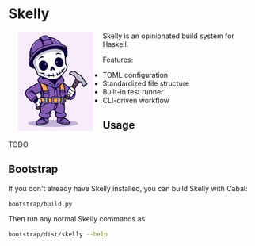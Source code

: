 # Skelly

<img src="assets/mascot.jpg" height="200px" align="left" hspace="20" />

Skelly is an opinionated build system for Haskell.

Features:
* TOML configuration
* Standardized file structure
* Built-in test runner
* CLI-driven workflow

## Usage

TODO

## Bootstrap

If you don't already have Skelly installed, you can build Skelly with Cabal:

```bash
bootstrap/build.py
```

Then run any normal Skelly commands as

```bash
bootstrap/dist/skelly --help
```
